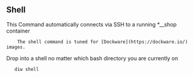 ## Shell

This Command automatically connects via SSH to a running *__shop container 

``` note::
    The shell command is tuned for [Dockware](https://dockware.io/) images.
```

Drop into a shell no matter which bash directory you are currently on

       diw shell
